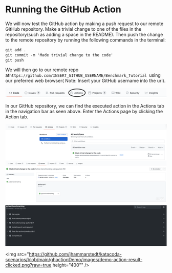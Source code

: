 # Running the GitHub Action

We will now test the GitHub action by making a push request to our remote GitHub repository. Make a trivial change to one of the files in the repository(such as adding a space in the README). Then push the change to the remote repository by running the following commands in the terminal: 

```   
git add .
git commit -m 'Made trivial change to the code'
git push
```   

We will then go to our remote repo at`https://github.com/INSERT_GITHUB_USERNAME/Benchmark_Tutorial `using our preferred web browser( Note: Insert your GitHub username into the url).

<img src="https://github.com/jhammarstedt/katacoda-scenarios/blob/main/ghactionDemo/images/github-action-bar.png?raw=true" />

In our GitHub repository, we can find the executed action in the Actions tab in the navigation bar as seen above. Enter the Actions page by clicking the Action tab.


<img src="https://github.com/jhammarstedt/katacoda-scenarios/blob/main/ghactionDemo/images/demo-action-screen.png?raw=true" />

<img src="https://github.com/jhammarstedt/katacoda-scenarios/blob/main/ghactionDemo/images/clicked-demo.png?raw=true" />

<img src="https://github.com/jhammarstedt/katacoda-scenarios/blob/main/ghactionDemo/images/demo-action-result.png?raw=true" />

<img src="https://github.com/jhammarstedt/katacoda-scenarios/blob/main/ghactionDemo/images/demo-action-result-clicked.png?raw=true height="400"" />
